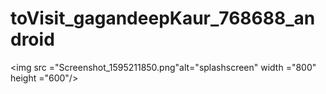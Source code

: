 # toVisit_gagandeepKaur_768688_android
<img src ="Screenshot_1595211850.png"alt="splashscreen" width ="800" height ="600"/>
